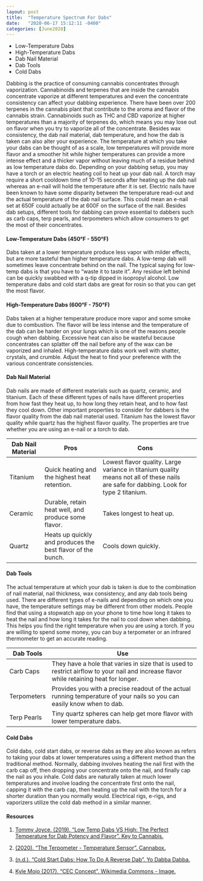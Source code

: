 ```yaml
---
layout: post
title:  "Temperature Spectrum For Dabs"
date:   "2020-06-17 15:12:11 -0400"
categories: [June2020]
---
```






* Low-Temperature Dabs
* High-Temperature Dabs
* Dab Nail Material
* Dab Tools
* Cold Dabs





Dabbing is the practice of consuming cannabis concentrates through vaporization. Cannabinoids and terpenes that are inside the cannabis concentrate vaporize at different temperatures and even the concentrate consistency can affect your dabbing experience. There have been over 200 terpenes in the cannabis plant that contribute to the aroma and flavor of the cannabis strain. Cannabinoids such as THC and CBD vaporize at higher temperatures than a majority of terpenes do, which means you may lose out on flavor when you try to vaporize all of the concentrate. Besides wax consistency, the dab nail material, dab temperature, and how the dab is taken can also alter your experience. The temperature at which you take your dabs can be thought of as a scale, low temperatures will provide more flavor and a smoother hit while higher temperatures can provide a more intense effect and a thicker vapor without leaving much of a residue behind as low temperature dabs do. Depending on your dabbing setup, you may have a torch or an electric heating coil to heat up your dab nail. A torch may require a short cooldown time of 10-15 seconds after heating up the dab nail whereas an e-nail will hold the temperature after it is set. Electric nails have been known to have some disparity between the temperature read-out and the actual temperature of the dab nail surface. This could mean an e-nail set at 650F could actually be at 600F on the surface of the nail. Besides dab setups, different tools for dabbing can prove essential to dabbers such as carb caps, terp pearls, and terpometers which allow consumers to get the most of their concentrates. 



#### Low-Temperature Dabs (450°F - 550°F)
Dabs taken at a lower temperature produce less vapor with milder effects, but are more tasteful than higher temperature dabs. A low-temp dab will sometimes leave concentrate behind on the nail. The typical saying for low-temp dabs is that you have to “waste it to taste it”. Any residue left behind can be quickly swabbed with a q-tip dipped in isopropyl alcohol. Low temperature dabs and cold start dabs are great for rosin so that you can get the most flavor.




#### High-Temperature Dabs (600°F - 750°F)
Dabs taken at a higher temperature produce more vapor and some smoke due to combustion. The flavor will be less intense and the temperature of the dab can be harder on your lungs which is one of the reasons people cough when dabbing. Excessive heat can also be wasteful because concentrates can splatter off the nail before any of the wax can be vaporized and inhaled. High-temperature dabs work well with shatter, crystals, and crumble. Adjust the heat to find your preference with the various concentrate consistencies. 




#### Dab Nail Material
Dab nails are made of different materials such as quartz, ceramic, and titanium. Each of these different types of nails have different properties from how fast they heat up, to how long they retain heat, and to how fast they cool down. Other important properties to consider for dabbers is the flavor quality from the dab nail material used. Titanium has the lowest flavor quality while quartz has the highest flavor quality. The properties are true whether you are using an e-nail or a torch to dab. 


<table>
<thead>
  <tr>
    <th>Dab Nail Material</th>
    <th>Pros</th>
    <th>Cons</th>
    <th></th>
  </tr>
</thead>
<tbody>
  <tr>
    <td>Titanium</td>
    <td>Quick heating and the highest heat retention.</td>
    <td>Lowest flavor quality. Large variance in titanium quality means not all of these nails are safe for dabbing. Look for type 2 titanium. </td>
    <td></td>
  </tr>
  <tr>
    <td>Ceramic</td>
    <td>Durable, retain heat well, and produce some flavor.</td>
    <td>Takes longest to heat up. </td>
    <td></td>
  </tr>
  <tr>
    <td>Quartz</td>
    <td>Heats up quickly and produces the best flavor of the bunch.</td>
    <td>Cools down quickly. </td>
    <td></td>
  </tr>
</tbody>
</table>




#### Dab Tools
The actual temperature at which your dab is taken is due to the combination of nail material, nail thickness, wax consistency, and any dab tools being used. There are different types of e-nails and depending on which one you have, the temperature settings may be different from other models. People find that using a stopwatch app on your phone to time how long it takes to heat the nail and how long it takes for the nail to cool down when dabbing. This helps you find the right temperature when you are using a torch. If you are willing to spend some money, you can buy a terpometer or an infrared thermometer to get an accurate reading. 




<table>
<thead>
  <tr>
    <th>Dab Tools</th>
    <th>Use</th>
  </tr>
</thead>
<tbody>
  <tr>
    <td>Carb Caps</td>
    <td>They have a hole that varies in size that is used to restrict airflow to your nail and increase flavor while retaining heat for longer.</td>
  </tr>
  <tr>
    <td>Terpometers</td>
    <td>Provides you with a precise readout of the actual running temperature of your nails so you can easily know when to dab.  </td>
  </tr>
  <tr>
    <td>Terp Pearls</td>
    <td>Tiny quartz spheres can help get more flavor with lower temperature dabs. </td>
  </tr>
</tbody>
</table>





#### Cold Dabs
Cold dabs, cold start dabs, or reverse dabs as they are also known as refers to taking your dabs at lower temperatures using a different method than the traditional method. Normally, dabbing involves heating the nail first with the carb cap off, then dropping your concentrate onto the nail, and finally cap the nail as you inhale. Cold dabs are naturally taken at much lower temperatures and involve loading the concentrate first onto the nail, capping it with the carb cap, then heating up the nail with the torch for a shorter duration than you normally would. Electrical rigs, e-rigs, and vaporizers utilize the cold dab method in a similar manner.




#### Resources
1. <a href="https://keytocannabis.com/low-temp-dabs-vs-high-the-perfect-temperature-for-dab-potency-and-flavor/"> Tommy Joyce. (2019). “Low Temp Dabs VS High: The Perfect Temperature for Dab Potency and Flavor”. Key to Cannabis.
</a>

2. <a href="https://www.cannabox.com/products/the-terpometer/"> (2020). “The Terpometer - Temperature Sensor”. Cannabox. 
</a>

3. <a href="https://yodabbadabba.com/dabbing-resources/cold-start-dabs-reverse-dabbing/#:~:text=Cold%20start%20dabs%20%E2%80%94%20also%20known,heat%20a%20pre%2Dloaded%20nail."> (n.d.). “Cold Start Dabs: How To Do A Reverse Dab”. Yo Dabba Dabba.   </a>

4. <a href="https://commons.wikimedia.org/wiki/File:CEC_concept.svg"> Kyle Mojo (2017). “CEC Concept”. Wikimedia Commons - Image. 
</a>






